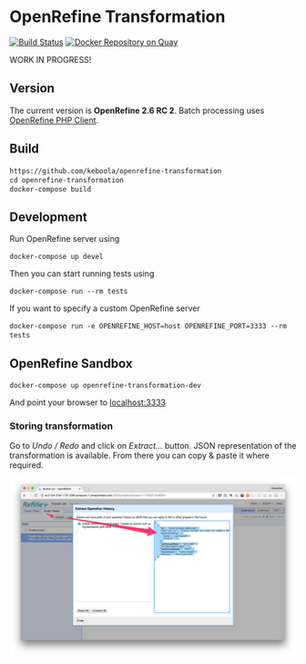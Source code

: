 # OpenRefine Transformation

[![Build Status](https://travis-ci.org/keboola/openrefine-transformation.svg?branch=master)](https://travis-ci.org/keboola/openrefine-transformation)
[![Docker Repository on Quay](https://quay.io/repository/keboola/openrefine-transformation/status "Docker Repository on Quay")](https://quay.io/repository/keboola/openrefine-transformation)

WORK IN PROGRESS!

## Version

The current version is **OpenRefine 2.6 RC 2**. 
Batch processing uses [OpenRefine PHP Client](https://github.com/keboola/openrefine-php-client). 

## Build

```
https://github.com/keboola/openrefine-transformation
cd openrefine-transformation
docker-compose build
```

## Development

Run OpenRefine server using

```
docker-compose up devel
```

Then you can start running tests using 

```
docker-compose run --rm tests
```

If you want to specify a custom OpenRefine server

```
docker-compose run -e OPENREFINE_HOST=host OPENREFINE_PORT=3333 --rm tests
```

## OpenRefine Sandbox
 
```
docker-compose up openrefine-transformation-dev
```

And point your browser to [localhost:3333](http://localhost:3333)

### Storing transformation

Go to *Undo / Redo* and click on *Extract...* button. JSON representation of the transformation is available. 
From there you can copy & paste it where required.

![](./docs/extract-json.png)


